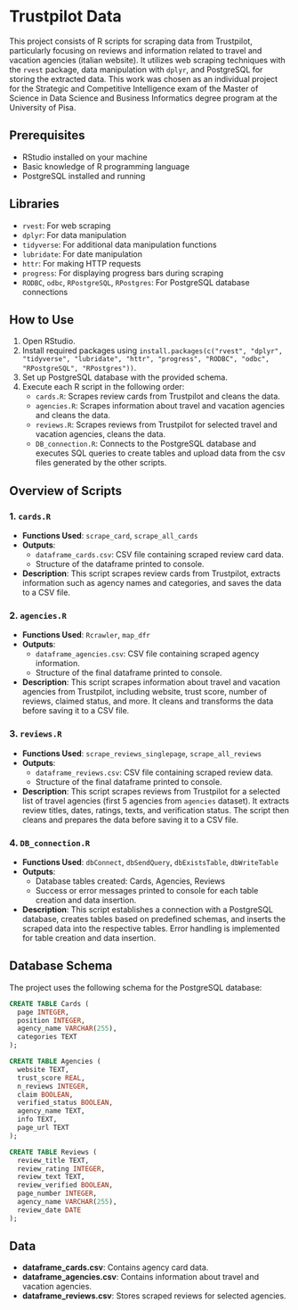 # Trustpilot Data

This project consists of R scripts for scraping data from Trustpilot, particularly focusing on reviews and information related to travel and vacation agencies (italian website). It utilizes web scraping techniques with the `rvest` package, data manipulation with `dplyr`, and PostgreSQL for storing the extracted data. This work was chosen as an individual project for the Strategic and Competitive Intelligence exam of the Master of Science in Data Science and Business Informatics degree program at the University of Pisa.

## Prerequisites
- RStudio installed on your machine
- Basic knowledge of R programming language
- PostgreSQL installed and running

## Libraries
- `rvest`: For web scraping
- `dplyr`: For data manipulation
- `tidyverse`: For additional data manipulation functions
- `lubridate`: For date manipulation
- `httr`: For making HTTP requests
- `progress`: For displaying progress bars during scraping
- `RODBC`, `odbc`, `RPostgreSQL`, `RPostgres`: For PostgreSQL database connections

## How to Use
1. Open RStudio.
2. Install required packages using `install.packages(c("rvest", "dplyr", "tidyverse", "lubridate", "httr", "progress", "RODBC", "odbc", "RPostgreSQL", "RPostgres"))`.
3. Set up PostgreSQL database with the provided schema.
4. Execute each R script in the following order:
   - `cards.R`: Scrapes review cards from Trustpilot and cleans the data.
   - `agencies.R`: Scrapes information about travel and vacation agencies and cleans the data.
   - `reviews.R`: Scrapes reviews from Trustpilot for selected travel and vacation agencies, cleans the data.
   - `DB_connection.R`: Connects to the PostgreSQL database and executes SQL queries to create tables and upload data from the csv files generated by the other scripts.

## Overview of Scripts

### 1. `cards.R`
- **Functions Used**: `scrape_card`, `scrape_all_cards`
- **Outputs**:
  - `dataframe_cards.csv`: CSV file containing scraped review card data.
  - Structure of the dataframe printed to console.
- **Description**: This script scrapes review cards from Trustpilot, extracts information such as agency names and categories, and saves the data to a CSV file.

### 2. `agencies.R`
- **Functions Used**: `Rcrawler`, `map_dfr`
- **Outputs**:
  - `dataframe_agencies.csv`: CSV file containing scraped agency information.
  - Structure of the final dataframe printed to console.
- **Description**: This script scrapes information about travel and vacation agencies from Trustpilot, including website, trust score, number of reviews, claimed status, and more. It cleans and transforms the data before saving it to a CSV file.

### 3. `reviews.R`
- **Functions Used**: `scrape_reviews_singlepage`, `scrape_all_reviews`
- **Outputs**:
  - `dataframe_reviews.csv`: CSV file containing scraped review data.
  - Structure of the final dataframe printed to console.
- **Description**: This script scrapes reviews from Trustpilot for a selected list of travel agencies (first 5 agencies from `agencies` dataset). It extracts review titles, dates, ratings, texts, and verification status. The script then cleans and prepares the data before saving it to a CSV file.

### 4. `DB_connection.R`
- **Functions Used**: `dbConnect`, `dbSendQuery`, `dbExistsTable`, `dbWriteTable`
- **Outputs**: 
  - Database tables created: Cards, Agencies, Reviews
  - Success or error messages printed to console for each table creation and data insertion.
- **Description**: This script establishes a connection with a PostgreSQL database, creates tables based on predefined schemas, and inserts the scraped data into the respective tables. Error handling is implemented for table creation and data insertion.


## Database Schema
The project uses the following schema for the PostgreSQL database:
```sql
CREATE TABLE Cards (
  page INTEGER,
  position INTEGER,
  agency_name VARCHAR(255),
  categories TEXT
);

CREATE TABLE Agencies (
  website TEXT,
  trust_score REAL,
  n_reviews INTEGER,
  claim BOOLEAN,
  verified_status BOOLEAN,
  agency_name TEXT,
  info TEXT,
  page_url TEXT
);

CREATE TABLE Reviews (
  review_title TEXT,
  review_rating INTEGER,
  review_text TEXT,
  review_verified BOOLEAN,
  page_number INTEGER,
  agency_name VARCHAR(255),
  review_date DATE
);
```

## Data
- **dataframe_cards.csv**: Contains agency card data.
- **dataframe_agencies.csv**: Contains information about travel and vacation agencies.
- **dataframe_reviews.csv**: Stores scraped reviews for selected agencies.
